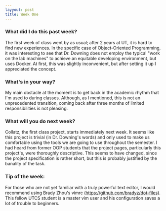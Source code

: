 ```yaml
---
layyout: post
title: Week One
---
```


### What did I do this past week?
The first week of class went by as usual; after 2 years at UT, it is hard to find new experiences. In the specific case of Object-Oriented Programming, it was interesting to see that Dr. Downing does not employ the typical "work on the lab machines" to achieve an equitable developing environment, but uses Docker. At first, this was slightly inconvenient, but after setting it up I appreciated the concept.

### What's in your way?
My main obstacle at the moment is to get back in the academic rhythm that I'm used to during classes. Although, as I mentioned, this is not an unprecedented transition, coming back after three months of limited responsibilities is not pleasing.

### What will you do next week?
Collatz, the first class project, starts immediately next week. It seems like this project is trivial (in Dr. Downing's words) and only used to make us comfortable using the tools we are going to use throughout the semester. I had heard from former OOP students that the project pages, particularly this project's, were thoroughly descriptive. This seems to have changed, since the project specification is rather short, but this is probably justified by the banality of the task.

### Tip of the week:
For those who are not yet familiar with a truly powerful text editor, I would recommend using Brady Zhou's vimrc (https://github.com/bradyz/dot-files). This fellow UTCS student is a master vim user and his configuration saves a lot of trouble to beginners.
